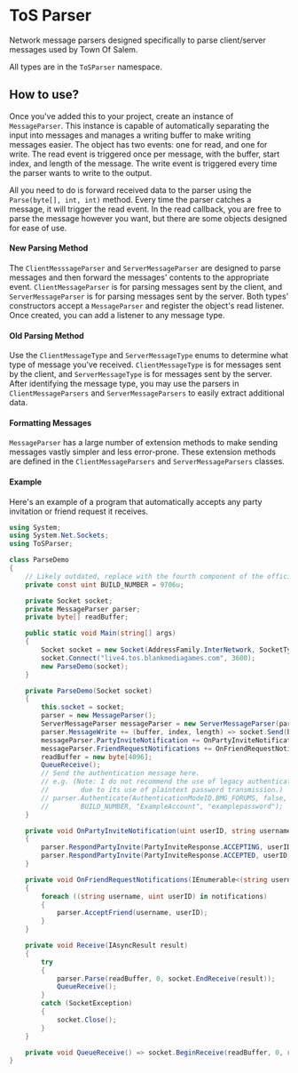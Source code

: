 # ToS Parser
Network message parsers designed specifically to parse client/server messages used by Town Of Salem.

All types are in the `ToSParser` namespace.

## How to use?
Once you've added this to your project, create an instance of `MessageParser`.
This instance is capable of automatically separating the input into messages and manages a writing buffer to make writing messages easier.
The object has two events: one for read, and one for write.
The read event is triggered once per message, with the buffer, start index, and length of the message.
The write event is triggered every time the parser wants to write to the output.

All you need to do is forward received data to the parser using the `Parse(byte[], int, int)` method.
Every time the parser catches a message, it will trigger the read event.
In the read callback, you are free to parse the message however you want, but there are some objects designed for ease of use.

#### New Parsing Method
The `ClientMesssageParser` and `ServerMessageParser` are designed to parse messages and then forward the messages' contents to the appropriate event.
`ClientMessageParser` is for parsing messages sent by the client, and `ServerMessageParser` is for parsing messages sent by the server.
Both types' constructors accept a `MessageParser` and register the object's read listener.
Once created, you can add a listener to any message type.

#### Old Parsing Method
Use the `ClientMessageType` and `ServerMessageType` enums to determine what type of message you've received.
`ClientMessageType` is for messages sent by the client, and `ServerMessageType` is for messages sent by the server.
After identifying the message type, you may use the parsers in `ClientMessageParsers` and `ServerMessageParsers` to easily extract additional data.

#### Formatting Messages
`MessageParser` has a large number of extension methods to make sending messages vastly simpler and less error-prone.
These extension methods are defined in the `ClientMessageParsers` and `ServerMessageParsers` classes.

#### Example

Here's an example of a program that automatically accepts any party invitation or friend request it receives.

```C#
using System;
using System.Net.Sockets;
using ToSParser;

class ParseDemo
{
    // Likely outdated, replace with the fourth component of the official client version number
    private const uint BUILD_NUMBER = 9706u;

    private Socket socket;
    private MessageParser parser;
    private byte[] readBuffer;

    public static void Main(string[] args)
    {
        Socket socket = new Socket(AddressFamily.InterNetwork, SocketType.Stream, ProtocolType.Tcp);
        socket.Connect("live4.tos.blankmediagames.com", 3600);
        new ParseDemo(socket);
    }

    private ParseDemo(Socket socket)
    {
        this.socket = socket;
        parser = new MessageParser();
        ServerMessageParser messageParser = new ServerMessageParser(parser);
        parser.MessageWrite += (buffer, index, length) => socket.Send(buffer, index, length, SocketFlags.None);
        messageParser.PartyInviteNotification += OnPartyInviteNotification;
        messageParser.FriendRequestNotifications += OnFriendRequestNotifications;
        readBuffer = new byte[4096];
        QueueReceive();
        // Send the authentication message here.
        // e.g. (Note: I do not recommend the use of legacy authentication
        //        due to its use of plaintext password transmission.)
        // parser.Authenticate(AuthenticationModeID.BMG_FORUMS, false,
        //        BUILD_NUMBER, "ExampleAccount", "examplepassword");
    }

    private void OnPartyInviteNotification(uint userID, string username)
    {
        parser.RespondPartyInvite(PartyInviteResponse.ACCEPTING, userID);
        parser.RespondPartyInvite(PartyInviteResponse.ACCEPTED, userID);
    }

    private void OnFriendRequestNotifications(IEnumerable<(string username, uint userID)> notifications)
    {
        foreach ((string username, uint userID) in notifications)
        {
            parser.AcceptFriend(username, userID);
        }
    }

    private void Receive(IAsyncResult result)
    {
        try
        {
            parser.Parse(readBuffer, 0, socket.EndReceive(result));
            QueueReceive();
        }
        catch (SocketException)
        {
            socket.Close();
        }
    }

    private void QueueReceive() => socket.BeginReceive(readBuffer, 0, readBuffer.Length, SocketFlags.None, Receive, null);
}
```
